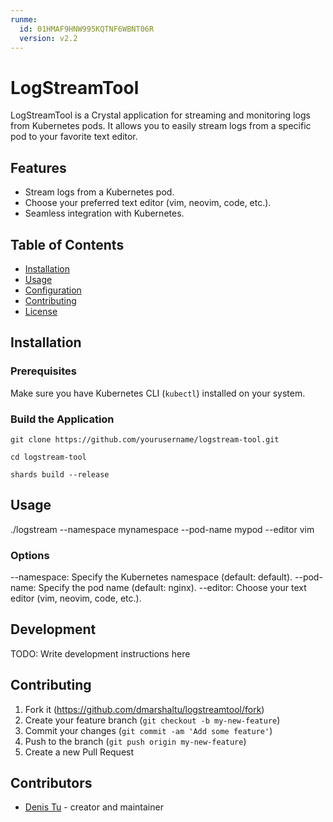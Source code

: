 ```yaml
---
runme:
  id: 01HMAF9HNW995KQTNF6WBNT06R
  version: v2.2
---
```


# LogStreamTool

LogStreamTool is a Crystal application for streaming and monitoring logs from Kubernetes pods. It allows you to easily stream logs from a specific pod to your favorite text editor.

## Features

- Stream logs from a Kubernetes pod.
- Choose your preferred text editor (vim, neovim, code, etc.).
- Seamless integration with Kubernetes.

## Table of Contents

- [Installation](#installation)
- [Usage](#usage)
- [Configuration](#configuration)
- [Contributing](#contributing)
- [License](#license)

## Installation

### Prerequisites

Make sure you have Kubernetes CLI (`kubectl`) installed on your system.

### Build the Application

```shell {"id":"01HMAFJ0Y6S9MV4J6BVS6Q6FP8"}
git clone https://github.com/yourusername/logstream-tool.git

cd logstream-tool

shards build --release
```

## Usage

./logstream --namespace mynamespace --pod-name mypod --editor vim

### Options

--namespace: Specify the Kubernetes namespace (default: default).
--pod-name: Specify the pod name (default: nginx).
--editor: Choose your text editor (vim, neovim, code, etc.).

## Development

TODO: Write development instructions here

## Contributing

1. Fork it (<https://github.com/dmarshaltu/logstreamtool/fork>)
2. Create your feature branch (`git checkout -b my-new-feature`)
3. Commit your changes (`git commit -am 'Add some feature'`)
4. Push to the branch (`git push origin my-new-feature`)
5. Create a new Pull Request

## Contributors

- [Denis Tu](https://github.com/dmarshaltu) - creator and maintainer
